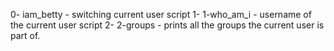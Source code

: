 0- iam_betty - switching current user script
1- 1-who_am_i - username of the current user script
2- 2-groups - prints all the groups the current user is part of.
